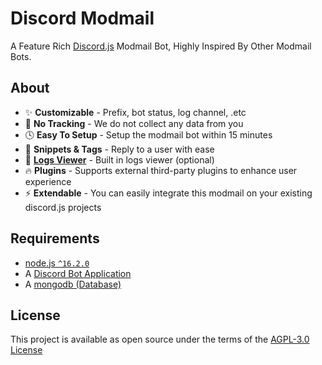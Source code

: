 # Discord Modmail
A Feature Rich [Discord.js](https://github.com/discordjs/discord.js) Modmail Bot, Highly Inspired By Other Modmail Bots.

## About
- ✨ **Customizable** - Prefix, bot status, log channel, .etc
- 👀 **No Tracking** - We do not collect any data from you
- 🕓 **Easy To Setup** - Setup the modmail bot within 15 minutes
- 💬 **Snippets & Tags** - Reply to a user with ease
- 📃 [**Logs Viewer**](https://github.com/BotStudios/modmailbot/tree/logs-viewer) - Built in logs viewer (optional)
- 🔥 **Plugins** - Supports external third-party plugins to enhance user experience
- ⚡ **Extendable** - You can easily integrate this modmail on your existing discord.js projects

## Requirements
- [node.js `^16.2.0`](https://nodejs.org)
- A [Discord Bot Application](https://discord.com/developers)
- A [mongodb (Database)](https://www.mongodb.com)

## License
This project is available as open source under the terms of the [AGPL-3.0 License](./LICENSE)
